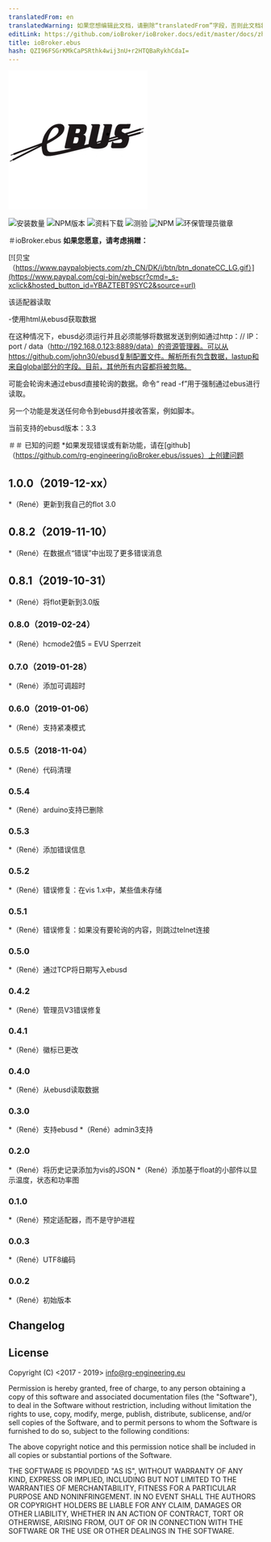 ```yaml
---
translatedFrom: en
translatedWarning: 如果您想编辑此文档，请删除“translatedFrom”字段，否则此文档将再次自动翻译
editLink: https://github.com/ioBroker/ioBroker.docs/edit/master/docs/zh-cn/adapterref/iobroker.ebus/README.md
title: ioBroker.ebus
hash: QZI96FSGrKMkCaPSRthk4wij3nU+r2HTQBaRykhCdaI=
---
```

![商标](../../../en/adapterref/iobroker.ebus/admin/ebus.png)

![安装数量](http://iobroker.live/badges/ebus-stable.svg)
![NPM版本](https://img.shields.io/npm/v/iobroker.ebus.svg)
![资料下载](https://img.shields.io/npm/dm/iobroker.ebus.svg)
![测验](https://travis-ci.org/rg-engineering/ioBroker.ebus.svg?branch=master)
![NPM](https://nodei.co/npm/iobroker.ebus.png?downloads=true)
![环保管理员徽章](https://badges.greenkeeper.io/rg-engineering/ioBroker.ebus.svg)

＃ioBroker.ebus
**如果您愿意，请考虑捐赠：**

[![贝宝（https://www.paypalobjects.com/zh_CN/DK/i/btn/btn_donateCC_LG.gif）](https://www.paypal.com/cgi-bin/webscr?cmd=_s-xclick&hosted_button_id=YBAZTEBT9SYC2&source=url)

该适配器读取

-使用html从ebusd获取数据

在这种情况下，ebusd必须运行并且必须能够将数据发送到例如通过http：// IP：port / data（http://192.168.0.123:8889/data）的资源管理器。可以从https://github.com/john30/ebusd复制配置文件。解析所有包含数据，lastup和来自global部分的字段。目前，其他所有内容都将被忽略。

可能会轮询未通过ebusd直接轮询的数据。命令“ read -f”用于强制通过ebus进行读取。

另一个功能是发送任何命令到ebusd并接收答案，例如脚本。

当前支持的ebusd版本：3.3

＃＃ 已知的问题
*如果发现错误或有新功能，请在[github]（https://github.com/rg-engineering/ioBroker.ebus/issues）上创建问题

## 1.0.0（2019-12-xx）
*（René）更新到我自己的flot 3.0

## 0.8.2（2019-11-10）
*（René）在数据点“错误”中出现了更多错误消息

## 0.8.1（2019-10-31）
*（René）将flot更新到3.0版

### 0.8.0（2019-02-24）
*（René）hcmode2值5 = EVU Sperrzeit

### 0.7.0（2019-01-28）
*（René）添加可调超时

### 0.6.0（2019-01-06）
*（René）支持紧凑模式

### 0.5.5（2018-11-04）
*（René）代码清理

### 0.5.4
*（René）arduino支持已删除

### 0.5.3
*（René）添加错误信息

### 0.5.2
*（René）错误修复：在vis 1.x中，某些值未存储

### 0.5.1
*（René）错误修复：如果没有要轮询的内容，则跳过telnet连接

### 0.5.0
*（René）通过TCP将日期写入ebusd

### 0.4.2
*（René）管理员V3错误修复

### 0.4.1
*（René）徽标已更改

### 0.4.0
*（René）从ebusd读取数据

### 0.3.0
*（René）支持ebusd
*（René）admin3支持

### 0.2.0
*（René）将历史记录添加为vis的JSON
*（René）添加基于float的小部件以显示温度，状态和功率图

### 0.1.0
*（René）预定适配器，而不是守护进程

### 0.0.3
*（René）UTF8编码

### 0.0.2
*（René）初始版本

## Changelog

## License
Copyright (C) <2017 - 2019>  <info@rg-engineering.eu>

Permission is hereby granted, free of charge, to any person obtaining a copy of this software and associated documentation files (the "Software"), to deal in the Software without restriction, including without limitation the rights to use, copy, modify, merge, publish, distribute, sublicense, and/or sell copies of the Software, and to permit persons to whom the Software is furnished to do so, subject to the following conditions:

The above copyright notice and this permission notice shall be included in all copies or substantial portions of the Software.

THE SOFTWARE IS PROVIDED "AS IS", WITHOUT WARRANTY OF ANY KIND, EXPRESS OR IMPLIED, INCLUDING BUT NOT LIMITED TO THE WARRANTIES OF MERCHANTABILITY, FITNESS FOR A PARTICULAR PURPOSE AND NONINFRINGEMENT. IN NO EVENT SHALL THE AUTHORS OR COPYRIGHT HOLDERS BE LIABLE FOR ANY CLAIM, DAMAGES OR OTHER LIABILITY, WHETHER IN AN ACTION OF CONTRACT, TORT OR OTHERWISE, ARISING FROM, OUT OF OR IN CONNECTION WITH THE SOFTWARE OR THE USE OR OTHER DEALINGS IN THE SOFTWARE.